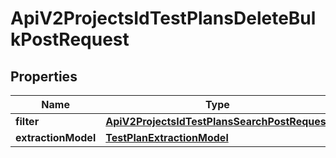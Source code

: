 

# ApiV2ProjectsIdTestPlansDeleteBulkPostRequest


## Properties

| Name | Type | Description | Notes |
|------------ | ------------- | ------------- | -------------|
|**filter** | [**ApiV2ProjectsIdTestPlansSearchPostRequest**](ApiV2ProjectsIdTestPlansSearchPostRequest.md) |  |  [optional] |
|**extractionModel** | [**TestPlanExtractionModel**](TestPlanExtractionModel.md) |  |  [optional] |



